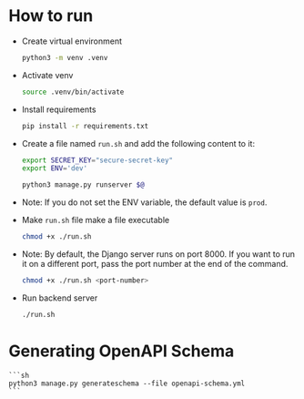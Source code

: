 # How to run

- Create virtual environment
  
    ```sh
    python3 -m venv .venv
    ```

- Activate venv
  
    ```sh
    source .venv/bin/activate
    ```

- Install requirements

    ```sh
    pip install -r requirements.txt
    ```

- Create a file named `run.sh` and add the following content to it:

    ```sh
    export SECRET_KEY="secure-secret-key"
    export ENV='dev'

    python3 manage.py runserver $@
    ```

- Note: If you do not set the ENV variable, the default value is `prod`.

- Make `run.sh` file make a file executable

    ```sh
    chmod +x ./run.sh
    ```

- Note: By default, the Django server runs on port 8000. If you want to run it on a different port, pass the port number at the end of the command.

    ```sh
    chmod +x ./run.sh <port-number>
    ```

- Run backend server

    ```sh
    ./run.sh
    ```

# Generating OpenAPI Schema

    ```sh
    python3 manage.py generateschema --file openapi-schema.yml
    ```